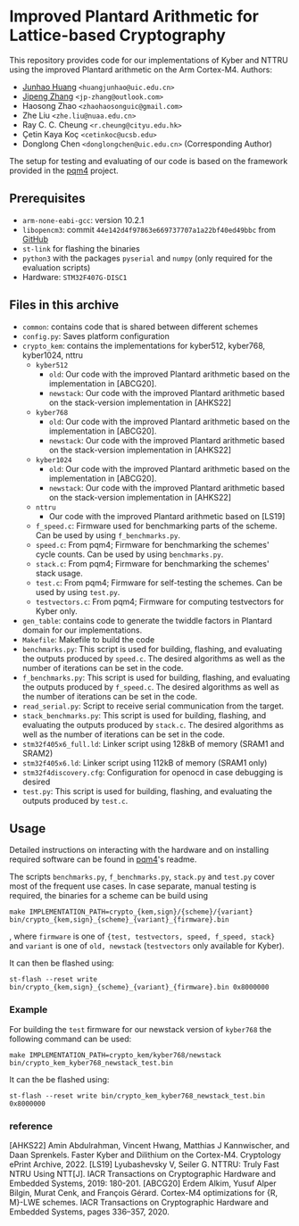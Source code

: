 # Improved Plantard Arithmetic for Lattice-based Cryptography
This repository provides code for our implementations of Kyber and NTTRU using the improved Plantard arithmetic on the Arm Cortex-M4.
Authors: 
 - [Junhao Huang](https://github.com/JunhaoHuang) `<huangjunhao@uic.edu.cn>`
 - [Jipeng Zhang](https://github.com/Ji-Peng) `<jp-zhang@outlook.com>`
 - Haosong Zhao `<zhaohaosonguic@gmail.com>`
 - Zhe Liu `<zhe.liu@nuaa.edu.cn>` 
 - Ray C. C. Cheung `<r.cheung@cityu.edu.hk>`
 - Çetin Kaya Koç `<cetinkoc@ucsb.edu>`
 - Donglong Chen `<donglongchen@uic.edu.cn>` (Corresponding Author)


The setup for testing and evaluating of our code is based on the framework provided in the [pqm4](https://github.com/mupq/pqm4) project.
## Prerequisites

- `arm-none-eabi-gcc`: version 10.2.1
- `libopencm3`: commit `44e142d4f97863e669737707a1a22bf40ed49bbc` from [GitHub](https://github.com/libopencm3/libopencm3/tree/44e142d4f97863e669737707a1a22bf40ed49bbc)
- `st-link` for flashing the binaries
- `python3` with the packages `pyserial` and `numpy` (only required for the evaluation scripts)
- Hardware: `STM32F407G-DISC1`

## Files in this archive

- `common`: contains code that is shared between different schemes
- `config.py`: Saves platform configuration
- `crypto_kem`: contains the implementations for kyber512, kyber768, kyber1024, nttru
    - `kyber512`
        - `old`: Our code with the improved Plantard arithmetic based on the implementation in [ABCG20].
        - `newstack`: Our code with the improved Plantard arithmetic based on the stack-version implementation in [AHKS22]
    - `kyber768`
        - `old`: Our code with the improved Plantard arithmetic based on the implementation in [ABCG20].
        - `newstack`: Our code with the improved Plantard arithmetic based on the stack-version implementation in [AHKS22]
    - `kyber1024`
        - `old`: Our code with the improved Plantard arithmetic based on the implementation in [ABCG20].
        - `newstack`: Our code with the improved Plantard arithmetic based on the stack-version implementation in [AHKS22]
    - `nttru`
        - Our code with the improved Plantard arithmetic based on [LS19]
    - `f_speed.c`: Firmware used for benchmarking parts of the scheme. Can be used by using `f_benchmarks.py`.
    - `speed.c`: From pqm4; Firmware for benchmarking the schemes' cycle counts. Can be used by using `benchmarks.py`.
    - `stack.c`: From pqm4; Firmware for benchmarking the schemes' stack usage. 
    - `test.c`: From pqm4; Firmware for self-testing the schemes. Can be used by using `test.py`.
    - `testvectors.c`: From pqm4; Firmware for computing testvectors for Kyber only.
- `gen_table`: contains code to generate the twiddle factors in Plantard domain for our implementations.
- `Makefile`: Makefile to build the code
- `benchmarks.py`: This script is used for building, flashing, and evaluating the outputs produced by `speed.c`. The desired algorithms as well as the number of iterations can be set in the code.
- `f_benchmarks.py`: This script is used for building, flashing, and evaluating the outputs produced by `f_speed.c`. The desired algorithms as well as the number of iterations can be set in the code.
- `read_serial.py`: Script to receive serial communication from the target.
- `stack_benchmarks.py`: This script is used for building, flashing, and evaluating the outputs produced by `stack.c`. The desired algorithms as well as the number of iterations can be set in the code.
- `stm32f405x6_full.ld`: Linker script using 128kB of memory (SRAM1 and SRAM2)
- `stm32f405x6.ld`: Linker script using 112kB of memory (SRAM1 only)
- `stm32f4discovery.cfg`: Configuration for openocd in case debugging is desired
- `test.py`: This script is used for building, flashing, and evaluating the outputs produced by `test.c`.

## Usage
Detailed instructions on interacting with the hardware and on installing required software can be found in [pqm4](https://github.com/mupq/pqm4)'s readme.

The scripts `benchmarks.py`, `f_benchmarks.py`, `stack.py` and `test.py` cover most of the frequent use cases.
In case separate, manual testing is required, the binaries for a scheme can be build using
```
make IMPLEMENTATION_PATH=crypto_{kem,sign}/{scheme}/{variant} bin/crypto_{kem,sign}_{scheme}_{variant}_{firmware}.bin
```
, where `firmware` is one of `{test, testvectors, speed, f_speed, stack}` and `variant` is one of `old, newstack` (`testvectors` only available for Kyber).

It can then be flashed using: 
```
st-flash --reset write bin/crypto_{kem,sign}_{scheme}_{variant}_{firmware}.bin 0x8000000
```
### Example
For building the `test` firmware for our newstack version of `kyber768` the following command can be used:
```
make IMPLEMENTATION_PATH=crypto_kem/kyber768/newstack bin/crypto_kem_kyber768_newstack_test.bin
```
It can the be flashed using:
```
st-flash --reset write bin/crypto_kem_kyber768_newstack_test.bin 0x8000000
```

### reference
[AHKS22] Amin Abdulrahman, Vincent Hwang, Matthias J Kannwischer, and Daan Sprenkels. Faster Kyber and Dilithium on the Cortex-M4. Cryptology ePrint Archive, 2022.
[LS19] Lyubashevsky V, Seiler G. NTTRU: Truly Fast NTRU Using NTT[J]. IACR Transactions on Cryptographic Hardware and Embedded Systems, 2019: 180-201.
[ABCG20] Erdem Alkim, Yusuf Alper Bilgin, Murat Cenk, and François Gérard. Cortex-M4 optimizations for {R, M}-LWE schemes. IACR Transactions on Cryptographic Hardware and Embedded Systems, pages 336–357, 2020.
